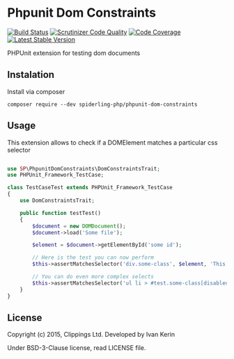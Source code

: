 Phpunit Dom Constraints
=======================

[![Build Status](https://travis-ci.org/spiderling-php/phpunit-dom-constraints.png?branch=master)](https://travis-ci.org/spiderling-php/phpunit-dom-constraints)
[![Scrutinizer Code Quality](https://scrutinizer-ci.com/g/spiderling-php/phpunit-dom-constraints/badges/quality-score.png?b=master)](https://scrutinizer-ci.com/g/spiderling-php/phpunit-dom-constraints/)
[![Code Coverage](https://scrutinizer-ci.com/g/spiderling-php/phpunit-dom-constraints/badges/coverage.png?b=master)](https://scrutinizer-ci.com/g/spiderling-php/phpunit-dom-constraints/)
[![Latest Stable Version](https://poser.pugx.org/spiderling-php/phpunit-dom-constraints/v/stable.png)](https://packagist.org/packages/spiderling-php/phpunit-dom-constraints)

PHPUnit extension for testing dom documents

Instalation
-----------

Install via composer

```
composer require --dev spiderling-php/phpunit-dom-constraints
```

Usage
-----

This extension allows to check if a DOMElement matches a particular css selector

```php

use SP\PhpunitDomConstraints\DomConstraintsTrait;
use PHPUnit_Framework_TestCase;

class TestCaseTest extends PHPUnit_Framework_TestCase
{
    use DomConstraintsTrait;

    public function testTest()
    {
        $document = new DOMDocument();
        $document->load('Some file');

        $element = $document->getElementById('some id');

        // Here is the test you can now perform
        $this->assertMatchesSelector('div.some-class', $element, 'This should match');

        // You can do even more complex selects
        $this->assertMatchesSelector('ul li > #test.some-class[disabled]', $element, 'This should match');
    }
}
```

License
-------

Copyright (c) 2015, Clippings Ltd. Developed by Ivan Kerin

Under BSD-3-Clause license, read LICENSE file.
